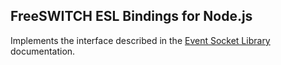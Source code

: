## FreeSWITCH ESL Bindings for Node.js

Implements the interface described in the [Event Socket Library](http://wiki.freeswitch.org/wiki/Event_Socket_Library) documentation.